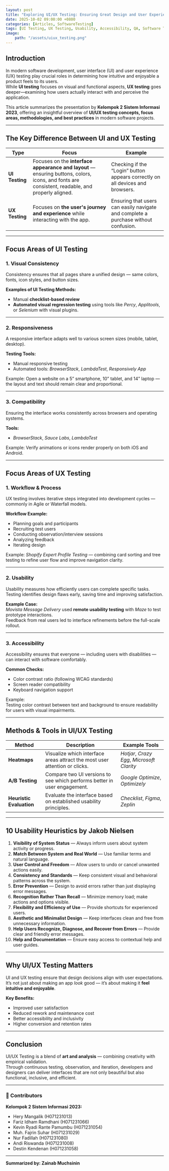 ```yaml
---
layout: post
title: "Exploring UI/UX Testing: Ensuring Great Design and User Experience"
date: 2025-10-02 09:00:00 +0800
categories: [Articles, SoftwareTesting]
tags: [UI Testing, UX Testing, Usability, Accessibility, QA, Software Testing]
image:
    path: "/assets/uiux_testing.png"
---
```


## Introduction

In modern software development, user interface (UI) and user experience (UX) testing play crucial roles in determining how intuitive and enjoyable a product feels to its users.  
While **UI testing** focuses on visual and functional aspects, **UX testing** goes deeper—examining how users actually interact with and perceive the application.

This article summarizes the presentation by **Kelompok 2 Sistem Informasi 2023**, offering an insightful overview of **UI/UX testing concepts, focus areas, methodologies, and best practices** in modern software projects.

---

## The Key Difference Between UI and UX Testing

| Type | Focus | Example |
|------|--------|----------|
| **UI Testing** | Focuses on the **interface appearance and layout** — ensuring buttons, colors, icons, and fonts are consistent, readable, and properly aligned. | Checking if the “Login” button appears correctly on all devices and browsers. |
| **UX Testing** | Focuses on **the user's journey and experience** while interacting with the app. | Ensuring that users can easily navigate and complete a purchase without confusion. |

---

## Focus Areas of UI Testing

### 1. Visual Consistency
Consistency ensures that all pages share a unified design — same colors, fonts, icon styles, and button sizes.  

**Examples of UI Testing Methods:**
- Manual **checklist-based review**
- **Automated visual regression testing** using tools like *Percy*, *Applitools*, or *Selenium* with visual plugins.

---

### 2. Responsiveness
A responsive interface adapts well to various screen sizes (mobile, tablet, desktop).

**Testing Tools:**
- Manual responsive testing  
- Automated tools: *BrowserStack*, *LambdaTest*, *Responsively App*

Example: Open a website on a 5” smartphone, 10” tablet, and 14” laptop — the layout and text should remain clear and proportional.

---

### 3. Compatibility
Ensuring the interface works consistently across browsers and operating systems.

**Tools:**  
- *BrowserStack*, *Sauce Labs*, *LambdaTest*

Example: Verify animations or icons render properly on both iOS and Android.

---

## Focus Areas of UX Testing

### 1. Workflow & Process
UX testing involves iterative steps integrated into development cycles — commonly in Agile or Waterfall models.

**Workflow Example:**
- Planning goals and participants  
- Recruiting test users  
- Conducting observation/interview sessions  
- Analyzing feedback  
- Iterating design  

Example: *Shopify Expert Profile Testing* — combining card sorting and tree testing to refine user flow and improve navigation clarity.

---

### 2. Usability
Usability measures how efficiently users can complete specific tasks. Testing identifies design flaws early, saving time and improving satisfaction.

**Example Case:**  
*Movista Message Delivery* used **remote usability testing** with *Maze* to test prototype interactions.  
Feedback from real users led to interface refinements before the full-scale rollout.

---

### 3. Accessibility
Accessibility ensures that everyone — including users with disabilities — can interact with software comfortably.

**Common Checks:**
- Color contrast ratio (following WCAG standards)
- Screen reader compatibility
- Keyboard navigation support

Example:  
Testing color contrast between text and background to ensure readability for users with visual impairments.

---

## Methods & Tools in UI/UX Testing

| Method | Description | Example Tools |
|--------|--------------|----------------|
| **Heatmaps** | Visualize which interface areas attract the most user attention or clicks. | *Hotjar*, *Crazy Egg*, *Microsoft Clarity* |
| **A/B Testing** | Compare two UI versions to see which performs better in user engagement. | *Google Optimize*, *Optimizely* |
| **Heuristic Evaluation** | Evaluate the interface based on established usability principles. | *Checklist*, *Figma*, *Zeplin* |

---

## 10 Usability Heuristics by Jakob Nielsen

1. **Visibility of System Status** — Always inform users about system activity or progress.  
2. **Match Between System and Real World** — Use familiar terms and natural language.  
3. **User Control and Freedom** — Allow users to undo or cancel unwanted actions easily.  
4. **Consistency and Standards** — Keep consistent visual and behavioral patterns across the system.  
5. **Error Prevention** — Design to avoid errors rather than just displaying error messages.  
6. **Recognition Rather Than Recall** — Minimize memory load; make actions and options visible.  
7. **Flexibility and Efficiency of Use** — Provide shortcuts for experienced users.  
8. **Aesthetic and Minimalist Design** — Keep interfaces clean and free from unnecessary information.  
9. **Help Users Recognize, Diagnose, and Recover from Errors** — Provide clear and friendly error messages.  
10. **Help and Documentation** — Ensure easy access to contextual help and user guides.

---

## Why UI/UX Testing Matters

UI and UX testing ensure that design decisions align with user expectations.  
It’s not just about making an app *look* good — it’s about making it **feel intuitive and enjoyable**.

**Key Benefits:**
- Improved user satisfaction  
- Reduced rework and maintenance cost  
- Better accessibility and inclusivity  
- Higher conversion and retention rates  

---

## Conclusion

UI/UX Testing is a blend of **art and analysis** — combining creativity with empirical validation.  
Through continuous testing, observation, and iteration, developers and designers can deliver interfaces that are not only beautiful but also functional, inclusive, and efficient.

---

### 👥 Contributors

**Kelompok 2 Sistem Informasi 2023:**
- Hery Mangalik (H071231013)  
- Fariz Idham Ramdhani (H071231066)  
- Kevin Ryadi Rante Pamumbu (H071231054)  
- Muh. Fajrin Suhar (H071231029)  
- Nur Fadillah (H071231080)  
- Andi Riswanda (H071231008)  
- Destin Kendenan (H071231058)

---

**Summarized by: Zainab Muchsinin**
